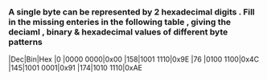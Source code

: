 ### A single byte can be represented by 2 hexadecimal digits . Fill in the missing enteries in the following table , giving the deciaml , binary & hexadecimal values of different byte patterns

|Dec|Bin|Hex
|0  |0000 0000|0x00
|158|1001 1110|0x9E
|76 |0100 1100|0x4C
|145|1001 0001|0x91
|174|1010 1110|0xAE
